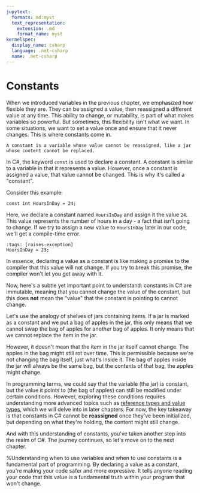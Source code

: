 ```yaml
---
jupytext:
  formats: md:myst
  text_representation:
    extension: .md
    format_name: myst
kernelspec:
  display_name: csharp
  language: .net-csharp
  name: .net-csharp
---
```


# Constants

When we introduced variables in the previous chapter, we emphasized how flexible they are. They can be assigned a value, then reassigned a different value at any time. This ability to change, or mutability, is part of what makes variables so powerful. But sometimes, this flexibility isn't what we want. In some situations, we want to set a value once and ensure that it never changes. This is where constants come in.

```{figure} https://media.discordapp.net/attachments/1118630713084870736/1121469118856577024/chrokh_a_simple_and_flat_illustration_of_a_glass_jar_with_a_pad_a71fd77f-c504-4d4a-8c1b-03aaf88bcfd0.png?width=1268&height=634
A constant is a variable whose value cannot be reassigned, like a jar whose content cannot be replaced.
```

In C#, the keyword `const` is used to declare a constant. A constant is similar to a variable in that it represents a value. However, once a constant is assigned a value, that value cannot be changed. This is why it's called a "constant".

Consider this example:

```{code-cell}
const int HoursInDay = 24;
```

Here, we declare a constant named `HoursInDay` and assign it the value `24`. This value represents the number of hours in a day - a fact that isn't going to change. If we try to assign a new value to `HoursInDay` later in our code, we'll get a compile-time error.

```{code-cell}
:tags: [raises-exception]
HoursInDay = 23;
```

In essence, declaring a value as a constant is like making a promise to the compiler that this value will not change. If you try to break this promise, the compiler won't let you get away with it.

Now, here's a subtle yet important point to understand: constants in C# are immutable, meaning that you cannot change the value of the constant, but this does **not** mean the "value" that the constant is pointing to cannot change.

Let's use the analogy of shelves of jars containing items.
If a jar is marked as a constant and we put a bag of apples in the jar, this only means that we cannot swap the bag of apples for another bag of apples.
It only means that we cannot replace the item in the jar.

However, it doesn't mean that the item in the jar itself cannot change. The apples in the bag might still rot over time. This is permissible because we're not changing the bag itself, just what's inside it. The bag of apples inside the jar will always be the same bag, but the contents of that bag, the apples might change.

In programming terms, we could say that the variable (the jar) is constant, but the value it points to (the bag of apples) can still be modified under certain conditions. However, exploring these conditions requires understanding more advanced topics such as [reference types and value types](value-and-reference-semantics), which we will delve into in later chapters. For now, the key takeaway is that constants in C# cannot be **reassigned** once they've been initialized, but depending on what they're holding, the content might still change.

And with this understanding of constants, you've taken another step into the realm of C#. The journey continues, so let's move on to the next chapter.

%Understanding when to use variables and when to use constants is a fundamental part of programming. By declaring a value as a constant, you're making your code safer and more expressive. It tells anyone reading your code that this value is a fundamental truth within your program that won't change.

